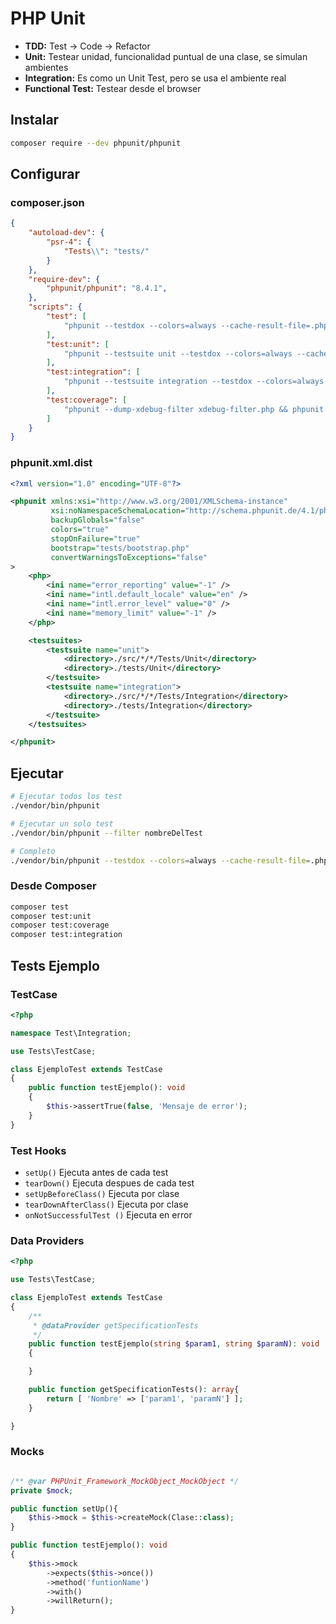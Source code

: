 # PHP Unit

- **TDD:** Test -> Code -> Refactor
- **Unit:** Testear unidad, funcionalidad puntual de una clase, se simulan ambientes
- **Integration:** Es como un Unit Test, pero se usa el ambiente real
- **Functional Test:** Testear desde el browser

## Instalar
```bash
composer require --dev phpunit/phpunit
```

## Configurar

### composer.json
```json
{
    "autoload-dev": {
        "psr-4": {
            "Tests\\": "tests/"
        }
    },
    "require-dev": {
        "phpunit/phpunit": "8.4.1",
    },
    "scripts": {
        "test": [
            "phpunit --testdox --colors=always --cache-result-file=.phpunit.result.cache"
        ],
        "test:unit": [
            "phpunit --testsuite unit --testdox --colors=always --cache-result-file=.phpunit.result.cache"
        ],
        "test:integration": [
            "phpunit --testsuite integration --testdox --colors=always --cache-result-file=.phpunit.result.cache"
        ],
        "test:coverage": [
            "phpunit --dump-xdebug-filter xdebug-filter.php && phpunit --prepend xdebug-filter.php --log-junit phpunit.report.xml --coverage-clover phpunit.coverage.xml --cache-result-file=.phpunit.result.cache"
        ]
    }
}
```

### phpunit.xml.dist
```xml
<?xml version="1.0" encoding="UTF-8"?>

<phpunit xmlns:xsi="http://www.w3.org/2001/XMLSchema-instance"
         xsi:noNamespaceSchemaLocation="http://schema.phpunit.de/4.1/phpunit.xsd"
         backupGlobals="false"
         colors="true"
         stopOnFailure="true"
         bootstrap="tests/bootstrap.php"
         convertWarningsToExceptions="false"
>
    <php>
        <ini name="error_reporting" value="-1" />
        <ini name="intl.default_locale" value="en" />
        <ini name="intl.error_level" value="0" />
        <ini name="memory_limit" value="-1" />
    </php>

    <testsuites>
        <testsuite name="unit">
            <directory>./src/*/*/Tests/Unit</directory>
            <directory>./tests/Unit</directory>
        </testsuite>
        <testsuite name="integration">
            <directory>./src/*/*/Tests/Integration</directory>
            <directory>./tests/Integration</directory>
        </testsuite>
    </testsuites>

</phpunit>

```

## Ejecutar
```bash
# Ejecutar todos los test
./vendor/bin/phpunit

# Ejecutar un solo test
./vendor/bin/phpunit --filter nombreDelTest

# Completo
./vendor/bin/phpunit --testdox --colors=always --cache-result-file=.phpunit.result.cache

```

### Desde Composer
```bash
composer test
composer test:unit
composer test:coverage
composer test:integration
```

## Tests Ejemplo

### TestCase
```php
<?php

namespace Test\Integration;

use Tests\TestCase;

class EjemploTest extends TestCase
{
    public function testEjemplo(): void
    {
        $this->assertTrue(false, 'Mensaje de error');
    }
}
```

### Test Hooks
- `setUp()` Ejecuta antes de cada test
- `tearDown()` Ejecuta despues de cada test
- `setUpBeforeClass()` Ejecuta por clase
- `tearDownAfterClass()` Ejecuta por clase
- `onNotSuccessfulTest ()`  Ejecuta en error

### Data Providers
```php
<?php

use Tests\TestCase;

class EjemploTest extends TestCase
{
    /**
     * @dataProvider getSpecificationTests
     */
    public function testEjemplo(string $param1, string $paramN): void
    {

    }

    public function getSpecificationTests(): array{
        return [ 'Nombre' => ['param1', 'paramN'] ];
    }

}
```

### Mocks
```php

/** @var PHPUnit_Framework_MockObject_MockObject */
private $mock;

public function setUp(){
    $this->mock = $this->createMock(Clase::class);
}

public function testEjemplo(): void
{
    $this->mock
        ->expects($this->once())
        ->method('funtionName')
        ->with() 
        ->willReturn();
}

```



